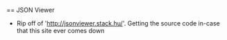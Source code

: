 == JSON Viewer
* Rip off of 'http://jsonviewer.stack.hu/'. Getting the source code in-case that this site ever comes down
